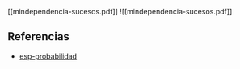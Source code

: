 [[mindependencia-sucesos.pdf]]
![[mindependencia-sucesos.pdf]]

## Referencias
- [esp-probabilidad](./esp-probabilidad.md)
